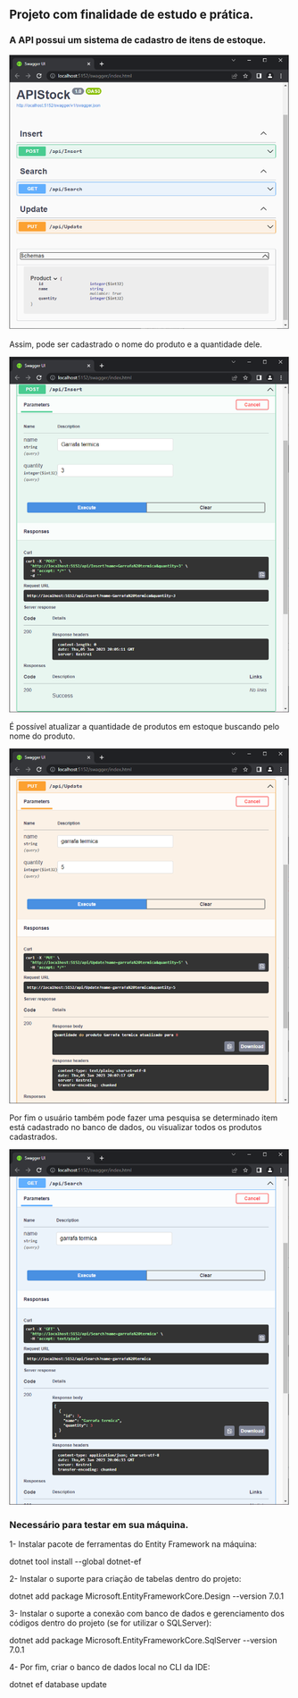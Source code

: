 <h2>Projeto com finalidade de estudo e prática.</h2>

<h3>A API possui um sistema de cadastro de itens de estoque. </h3>
<img src="src/Screenshots/swagger.png" alt="">
<p>Assim, pode ser cadastrado o nome do produto e a quantidade dele.</p>
<img src="src/Screenshots/post.png" alt="">
<p>É possível atualizar a quantidade de produtos em estoque buscando pelo nome do produto.</p>
<img src="src/Screenshots/put.png" alt="">
<p>Por fim o usuário também pode fazer uma pesquisa se determinado item está cadastrado no banco de dados, ou visualizar todos os produtos cadastrados.</p>
<img src="src/Screenshots/search.png" alt="">

<h3>Necessário para testar em sua máquina.</h3>

<p>1- Instalar pacote de ferramentas do Entity Framework na máquina:</p>
<p>dotnet tool install --global dotnet-ef</p>
<p>2- Instalar o suporte para criação de tabelas dentro do projeto:</p>
<p>dotnet add package Microsoft.EntityFrameworkCore.Design --version 7.0.1</p>
<p>3- Instalar o suporte a conexão com banco de dados e gerenciamento dos códigos dentro do projeto (se for utilizar o SQLServer): </p>
<p>dotnet add package Microsoft.EntityFrameworkCore.SqlServer --version 7.0.1</p>
<p></p>
<p>4- Por fim, criar o banco de dados local no CLI da IDE:</p>
<p>dotnet ef database update</p>